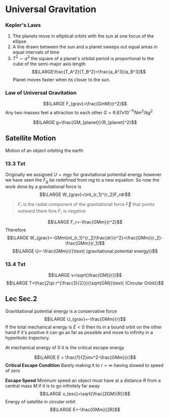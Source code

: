 # Universal Gravitation
### Kepler's Laws
1) The planets move in elliptical orbits with the sun at one focus of the ellipse
2) A line drawn between the sun and a planet sweeps out equal areas in equal intervals of time
3) $T^2\sim a^3$ the square of a planet's orbital period is proportional to the cube of the semi-major axis length
$$\LARGE\frac{T_A^2}{T_B^2}=\frac{a_A^3}{a_B^3}$$
Planet moves faster when its closer to the sun.

### Law of Universal Gravitation
$$\LARGE F_{grav}=\frac{GmM}{r^2}$$
Any two masses feel a attraction to each other
$G=6.67x10^{-11}Nm^2/kg^2$

$$\LARGE g=\frac{GM_{planet}}{R_{planet}^2}$$
## Satellite Motion
Motion of an object orbiting the earth

### 13.3 Txt
Originally we assigned $U=mgy$ for gravitational potiential energy however we have seen the $F_g$ be redefined from $mg$ to a new equation. 
So now the work done by a gravitational force is 
$$\LARGE W_{grav}=\int_{r_1}^{r_2}F_rdr$$
> $F_r$ is the radial component of the gravitational force $\vec F$ that points outward
> 	there fore $F_r$ is negative

$$\LARGE F_r=-\frac{GMm}{r^2}$$
Therefore
$$\LARGE W_{grav}=-GMm\int_{r_1}^{r_2}\frac{dr}{r^2}=\frac{GMm}{r_2}-\frac{GMm}{r_1}$$
$$\LARGE U=-\frac{GMm}{r}\text{ (gravitational potential energy)}$$
### 13.4 Txt
$$\LARGE v=\sqrt{\frac{GM}{r}}$$
$$\LARGE T=\frac{2\pi r^{\frac{3}{2}}}{\sqrt{GM}}\text{ (Circular Orbit)}$$

## Lec Sec.2
Gravtitational potential energy is a conservative force
$$\LARGE U_{grav}=-\frac{GMm}{r}$$
If the total mechanical energy is $E < 0$ then its in a bound orbit on the other hand if it's positive it can go as far as possible and move to infinity in a hyperbolic trajectory.

At mechanical energy of 0 it is the critical escape energy

$$\LARGE E = \frac{1}{2}mv^2-\frac{GMm}{r}$$
**Critical Escape Condition**
Barely making it to $r=\infty$ having slowed to speed of zero

**Escape Speed**
Minimum speed an object must have at a distance $R$ from a central mass $M$ if it is to go infinitely far away
$$\LARGE v_{esc}=\sqrt{\frac{2GM}{R}}$$
Energy of satellite in circular orbit
$$\LARGE E=-\frac{GMm}{2R}$$
